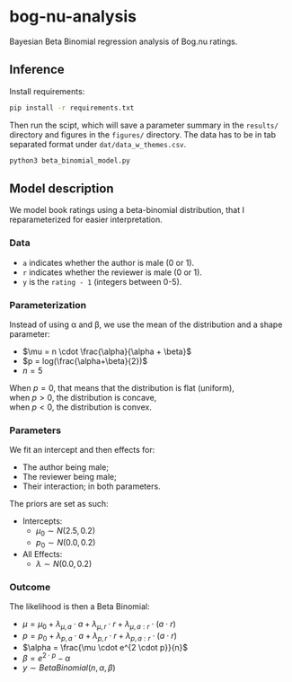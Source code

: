 # bog-nu-analysis
Bayesian Beta Binomial regression analysis of Bog.nu ratings.

## Inference

Install requirements:

```bash
pip install -r requirements.txt
```

Then run the scipt, which will save a parameter summary in the `results/` directory and figures in the `figures/` directory.
The data has to be in tab separated format under `dat/data_w_themes.csv`.

```bash
python3 beta_binomial_model.py
```

## Model description

We model book ratings using a beta-binomial distribution, that I reparameterized
for easier interpretation.

### Data
- `a` indicates whether the author is male (0 or 1).
- `r` indicates whether the reviewer is male (0 or 1).
- `y` is the `rating - 1` (integers between 0-5).

### Parameterization
Instead of using α and β, we use the mean of the distribution and a shape parameter:
- $\mu = n \cdot \frac{\alpha}{\alpha + \beta}$
- $p = log(\frac{\alpha+\beta}{2})$
- $n=5$

When $p = 0$, that means that the distribution is flat (uniform), <br>
when $p > 0$, the distribution is concave,<br>
when $p < 0$, the distribution is convex.

### Parameters
We fit an intercept and then effects for:
- The author being male;
- The reviewer being male;
- Their interaction;
in both parameters.

The priors are set as such:
- Intercepts:
    - $\mu_0 \sim N(2.5, 0.2)$
    - $p_0 \sim N(0.0, 0.2)$
- All Effects:
    - $\lambda \sim N(0.0, 0.2)$


### Outcome

The likelihood is then a Beta Binomial:

- $\mu = \mu_0 + \lambda_{\mu, a} \cdot a + \lambda_{\mu, r} \cdot r + \lambda_{\mu, a:r} \cdot (a \cdot r)$
- $p = p_0 + \lambda_{p, a} \cdot a + \lambda_{p, r} \cdot r + \lambda_{p, a:r} \cdot (a \cdot r)$
- $\alpha = \frac{\mu \cdot e^{2 \cdot p}}{n}$
- $\beta = e^{2 \cdot p} - \alpha$
- $y \sim BetaBinomial(n, \alpha, \beta)$
